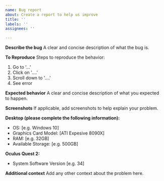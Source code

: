 ```yaml
---
name: Bug report
about: Create a report to help us improve
title: ''
labels: ''
assignees: ''

---
```


**Describe the bug**
A clear and concise description of what the bug is.

**To Reproduce**
Steps to reproduce the behavior:
1. Go to '...'
2. Click on '....'
3. Scroll down to '....'
4. See error

**Expected behavior**
A clear and concise description of what you expected to happen.

**Screenshots**
If applicable, add screenshots to help explain your problem.

**Desktop (please complete the following information):**
 - OS: [e.g. Windows 10]
 - Graphics Card Model: [ATI Expesive 8090X]
 - RAM: [e.g. 32GB]
 - Available Storage: [e.g. 500GB]

**Oculus Quest 2:**
 - System Software Version [e.g. 34]

**Additional context**
Add any other context about the problem here.
